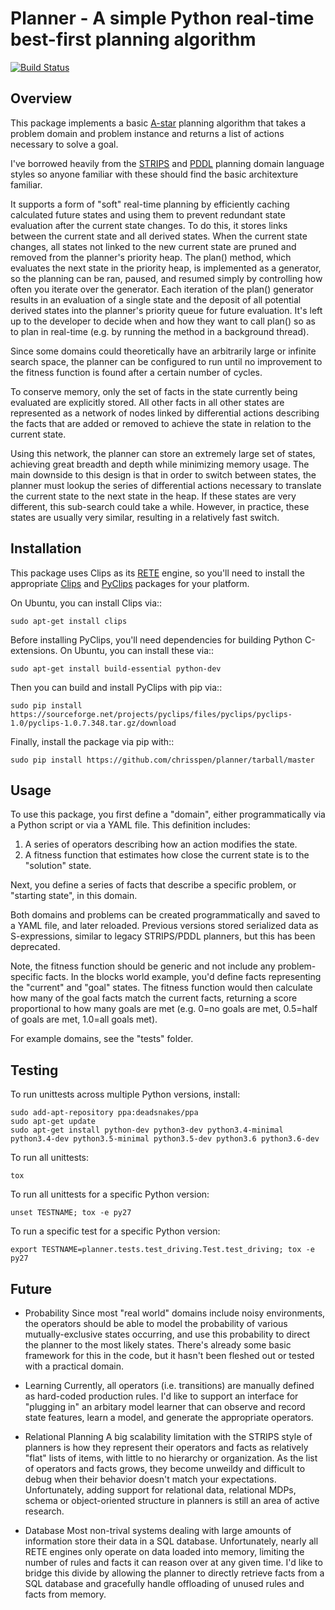 Planner - A simple Python real-time best-first planning algorithm
=================================================================

[![Build Status](https://img.shields.io/travis/chrisspen/django-chroniker.svg?branch=master)](https://travis-ci.org/chrisspen/django-chroniker)

Overview
--------

This package implements a basic [A-star](http://en.wikipedia.org/wiki/A*_search_algorithm) planning algorithm that takes
a problem domain and problem instance and returns a list of actions necessary to solve a goal.

I've borrowed heavily from the [STRIPS](http://en.wikipedia.org/wiki/STRIPS) and [PDDL](http://en.wikipedia.org/wiki/Planning_Domain_Definition_Language)
planning domain language styles so anyone familiar with these should find the basic architexture familiar.

It supports a form of "soft" real-time planning by efficiently caching calculated future states and using them
to prevent redundant state evaluation after the current state changes. To do this, it stores links between the current state
and all derived states.
When the current state changes, all states not linked to the new current state are pruned and removed from the planner's priority heap.
The plan() method, which evaluates the next state in the priority heap, is implemented as a generator, so the planning can be ran, paused,
and resumed simply by controlling how often you iterate over the generator. Each iteration of the plan() generator results in an 
evaluation of a single state
and the deposit of all potential derived states into the planner's priority queue for future evaluation. It's left up to the
developer to decide when and how they want to call plan() so as to plan in real-time (e.g. by running the method in a background thread).

Since some domains could theoretically have an arbitrarily large or infinite search space, the planner can be configured to run
until no improvement to the fitness function is found after a certain number of cycles.

To conserve memory, only the set of facts in the state currently being evaluated are explicitly stored.
All other facts in all other states are represented as a network of nodes linked by differential actions describing the facts
that are added or removed to achieve the state in relation to the current state.

Using this network, the planner can store an extremely large
set of states, achieving great breadth and depth while minimizing memory usage. The main downside to this design
is that in order to switch between states, the planner must lookup the series of differential actions necessary to
translate the current state to the next state in the heap. If these states are very different, this sub-search could take a while.
However, in practice, these states are usually very similar, resulting in a relatively fast switch.

Installation
------------

This package uses Clips as its [RETE](http://en.wikipedia.org/wiki/Rete_algorithm>) engine, so you'll need to install
the appropriate [Clips](http://clipsrules.sourceforge.net/) and [PyClips](http://pyclips.sourceforge.net/web/) packages for your platform.

On Ubuntu, you can install Clips via::

    sudo apt-get install clips

Before installing PyClips, you'll need dependencies for building Python C-extensions.
On Ubuntu, you can install these via::

    sudo apt-get install build-essential python-dev
    
Then you can build and install PyClips with pip via::

    sudo pip install https://sourceforge.net/projects/pyclips/files/pyclips/pyclips-1.0/pyclips-1.0.7.348.tar.gz/download

Finally, install the package via pip with::

    sudo pip install https://github.com/chrisspen/planner/tarball/master
    
Usage
-----

To use this package, you first define a "domain", either programmatically via a Python script or via a YAML file. This definition includes:

1. A series of operators describing how an action modifies the state.
2. A fitness function that estimates how close the current state is to the "solution" state.

Next, you define a series of facts that describe a specific problem, or "starting state", in this domain.

Both domains and problems can be created programmatically and saved to a YAML file, and later reloaded.
Previous versions stored serialized data as S-expressions, similar to legacy STRIPS/PDDL planners,
but this has been deprecated.

Note, the fitness function should be generic and not include any problem-specific facts. In the blocks world example, you'd define facts representing
the "current" and "goal" states. The fitness function would then calculate how many of the goal facts match the current facts, returning a score
proportional to how many goals are met (e.g. 0=no goals are met, 0.5=half of goals are met, 1.0=all goals met).

For example domains, see the "tests" folder.

Testing
-------

To run unittests across multiple Python versions, install:

    sudo add-apt-repository ppa:deadsnakes/ppa
    sudo apt-get update
    sudo apt-get install python-dev python3-dev python3.4-minimal python3.4-dev python3.5-minimal python3.5-dev python3.6 python3.6-dev

To run all unittests:

    tox

To run all unittests for a specific Python version:

    unset TESTNAME; tox -e py27

To run a specific test for a specific Python version:

    export TESTNAME=planner.tests.test_driving.Test.test_driving; tox -e py27

Future
------

- Probability
    Since most "real world" domains include noisy environments, the operators should be able to model the probability
    of various mutually-exclusive states occurring,
    and use this probability to direct the planner to the most likely states.
    There's already some basic framework for this in the code, but it hasn't been fleshed out or tested with a practical domain.

- Learning
    Currently, all operators (i.e. transitions) are manually defined as hard-coded production rules.
    I'd like to support an interface for "plugging in" an arbitary model learner that can observe and record state features, learn a model,
    and generate the appropriate operators.
    
- Relational Planning
    A big scalability limitation with the STRIPS style of planners is how they represent their operators and facts as relatively
    "flat" lists of items,
    with little to no hierarchy or organization. As the list of operators and facts grows, they become unweildy and difficult
    to debug when their behavior doesn't match your expectations.
    Unfortunately, adding support for relational data, relational MDPs, schema or object-oriented structure in planners is
    still an area of active research.

- Database
    Most non-trival systems dealing with large amounts of information store their data in a SQL database.
    Unfortunately, nearly all RETE engines only operate on data loaded into memory, limiting the number of rules and facts it can
    reason over at any given time.
    I'd like to bridge this divide by allowing the planner to directly retrieve facts from a SQL database
    and gracefully handle offloading of unused rules and facts from memory.
    
